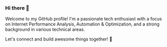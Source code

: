 ### Hi there 👋

Welcome to my GitHub profile! I'm a passionate tech enthusiast with a focus on Internet Performance Analysis, Automation & Optimization, and a strong background in various technical areas.

Let's connect and build awesome things together! 🚀

<!--
**bbenyr/bbenyr** is a ✨ _special_ ✨ repository because its `README.md` (this file) appears on your GitHub profile.

Here are some ideas to get you started:

- 🔭 I’m currently working on ...
- 🌱 I’m currently learning ...
- 👯 I’m looking to collaborate on ...
- 🤔 I’m looking for help with ...
- 💬 Ask me about ...
- 📫 How to reach me: ...
- 😄 Pronouns: ...
- ⚡ Fun fact: ...
-->
